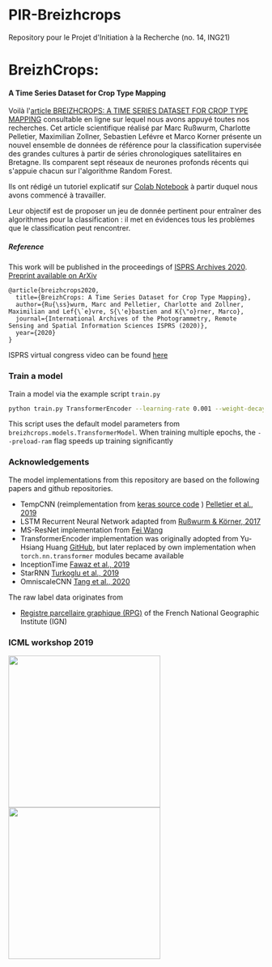 # PIR-Breizhcrops
Repository pour le Projet d'Initiation à la Recherche (no. 14, ING21)

# BreizhCrops:
#### A Time Series Dataset for Crop Type Mapping


Voilà l'[article BREIZHCROPS: A TIME SERIES DATASET FOR CROP TYPE MAPPING](https://github.com/ar8n/PIR-Breizhcrops/blob/main/data/BREIZHCROPS%20-%20A%20TIME%20SERIES%20DATASET%20FOR%20CROP%20TYPE%20MAPPING.pdf) consultable en ligne sur lequel nous avons appuyé toutes nos recherches. Cet article scientifique réalisé par Marc Rußwurm, Charlotte Pelletier, Maximilian Zollner, Sebastien Lefévre et Marco Korner présente un nouvel ensemble de données de référence pour la classification supervisée des grandes cultures à partir de séries chronologiques satellitaires en Bretagne. Ils comparent sept réseaux de neurones profonds récents qui s'appuie chacun sur l'algorithme Random Forest. 

Ils ont rédigé un tutoriel explicatif sur [Colab Notebook](https://colab.research.google.com/drive/1i0M_X5-ytFhF0NO-FjhKiqnraclSEIb0?usp=sharing) à partir duquel nous avons commencé à travailler.

Leur objectif est de proposer un jeu de donnée pertinent pour entraîner des algorithmes pour la classification : il met en évidences tous les problèmes que le classification peut rencontrer.

##### Reference

This work will be published in the proceedings of [ISPRS Archives 2020](https://www.int-arch-photogramm-remote-sens-spatial-inf-sci.net/XLIII-B2-2020/1545/2020/isprs-archives-XLIII-B2-2020-1545-2020.pdf). [Preprint available on ArXiv](https://arxiv.org/abs/1905.11893)
```
@article{breizhcrops2020,
  title={BreizhCrops: A Time Series Dataset for Crop Type Mapping},
  author={Ru{\ss}wurm, Marc and Pelletier, Charlotte and Zollner, Maximilian and Lef{\`e}vre, S{\'e}bastien and K{\"o}rner, Marco},
  journal={International Archives of the Photogrammetry, Remote Sensing and Spatial Information Sciences ISPRS (2020)},
  year={2020}
}
```

ISPRS virtual congress video can be found [here](http://isprs.stream-up.tv/media-221-breizhcrops-a-time-series-dataset-for-crop-type-mapping)


### Train a model

Train a model via the example script `train.py`
```bash
python train.py TransformerEncoder --learning-rate 0.001 --weight-decay 5e-08 --preload-ram
```

This script uses the default model parameters from `breizhcrops.models.TransformerModel`.
When training multiple epochs, the `--preload-ram` flag speeds up training significantly


### Acknowledgements

The model implementations from this repository are based on the following papers and github repositories.

* TempCNN (reimplementation from [keras source code](https://github.com/charlotte-pel/igarss2019-dl4sits) ) [Pelletier et al., 2019](https://www.mdpi.com/2072-4292/11/5/523)
* LSTM Recurrent Neural Network adapted from [Rußwurm & Körner, 2017](http://openaccess.thecvf.com/content_cvpr_2017_workshops/w18/html/Russwurm_Temporal_Vegetation_Modelling_CVPR_2017_paper.html)
* MS-ResNet implementation from [Fei Wang](https://github.com/geekfeiw/Multi-Scale-1D-ResNet)
* TransformerEncoder implementation was originally adopted from Yu-Hsiang Huang [GitHub](https://github.com/jadore801120/attention-is-all-you-need-pytorch), but later replaced by own implementation when `torch.nn.transformer` modules became available
* InceptionTime [Fawaz et al., 2019](https://arxiv.org/abs/1909.04939)
* StarRNN [Turkoglu et al., 2019](https://arxiv.org/abs/1911.11033)
* OmniscaleCNN [Tang et al., 2020](https://arxiv.org/abs/2002.10061)

The raw label data originates from  
* [Registre parcellaire graphique (RPG)](https://www.data.gouv.fr/fr/datasets/registre-parcellaire-graphique-rpg-contours-des-parcelles-et-ilots-culturaux-et-leur-groupe-de-cultures-majoritaire/) of the French National Geographic Institute (IGN)



### ICML workshop 2019

<a href=https://arxiv.org/abs/1905.11893><img height=300px src=doc/paper.png /></a>
<a href="doc/poster.pdf"><img height=300px src=doc/poster.png /></a>


